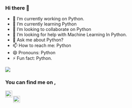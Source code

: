 ### Hi there 👋


- 🔭 I’m currently working on Python.
- 🌱 I’m currently learning Python
- 👯 I’m looking to collaborate on Python
- 🤔 I’m looking for help with Machine Learning In Python.
- 💬 Ask me about Python?
- 📫 How to reach me: Python
- 😄 Pronouns: Python
- ⚡ Fun fact: Python.  
<img align="center" src="https://github-readme-stats.vercel.app/api/?username=NaYrA-IaR&show_icons=true&theme=graywhite" />


### You can find me on , 
[<img align="left" alt="Aryan | LinkedIn" height="22px" src="https://img.icons8.com/android/2x/linkedin.png" />](https://www.linkedin.com/in/aryan-rai/)   
[<img align="left" alt="Aryan | Twitter" height="22px" src="https://img.icons8.com/color/2x/twitter--v2.gif" />](https://twitter.com/Aryan_i_am) 

